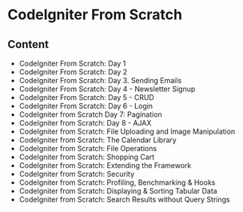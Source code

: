# CodeIgniter From Scratch #
## Content ##


  * CodeIgniter From Scratch: Day 1
  * CodeIgniter From Scratch: Day 2
  * CodeIgniter From Scratch: Day 3. Sending Emails
  * CodeIgniter From Scratch: Day 4 - Newsletter Signup
  * CodeIgniter From Scratch: Day 5 - CRUD
  * CodeIgniter From Scratch: Day 6 - Login
  * CodeIgniter from Scratch Day 7: Pagination
  * CodeIgniter from Scratch: Day 8 - AJAX
  * CodeIgniter from Scratch: File Uploading and Image Manipulation
  * CodeIgniter from Scratch: The Calendar Library
  * CodeIgniter from Scratch: File Operations
  * CodeIgniter from Scratch: Shopping Cart
  * CodeIgniter from Scratch: Extending the Framework
  * CodeIgniter from Scratch: Security
  * CodeIgniter from Scratch: Profiling, Benchmarking & Hooks
  * CodeIgniter from Scratch: Displaying & Sorting Tabular Data
  * CodeIgniter from Scratch: Search Results without Query Strings